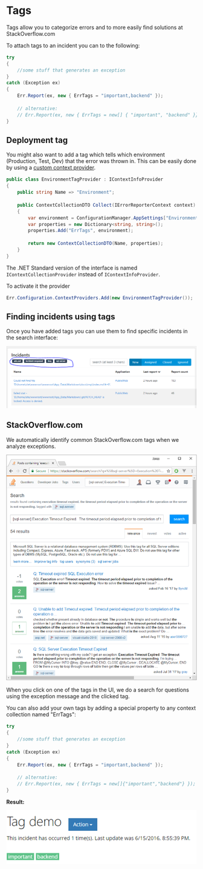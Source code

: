 Tags
====

Tags allow you to categorize errors and to more easily find solutions at StackOverflow.com

To attach tags to an incident you can to the following:

```csharp
try
{
    //some stuff that generates an exception
}
catch (Exception ex)
{
    Err.Report(ex, new { ErrTags = "important,backend" });

    // alternative:
    // Err.Report(ex, new { ErrTags = new[] { "important", "backend" }});
}
```
## Deployment tag

You might also want to add a tag which tells which environment (Production, Test, Dev) that the error was thrown in. This can be easily done by using a [custom context provider](context-provider.md).

```csharp
public class EnvironmentTagProvider : IContextInfoProvider
{
    public string Name => "Environment";

    public ContextCollectionDTO Collect(IErrorReporterContext context)
    {
        var environment = ConfigurationManager.AppSettings["Environment"] ?? "Dev";
        var properties = new Dictionary<string, string>();
        properties.Add("ErrTags", environment);

        return new ContextCollectionDTO(Name, properties);
    }
}
```

The .NET Standard version of the interface is named `IContextCollectionProvider` instead of `IContextInfoProvider`.

To activate it the provider

```csharp
Err.Configuration.ContextProviders.Add(new EnvironmentTagProvider());
```

## Finding incidents using tags

Once you have added tags you can use them to find specific incidents in the search interface:

![](incident-search.png)

## StackOverflow.com

We automatically identify common StackOverflow.com tags when we analyze exceptions.

![](tag-search.png)

When you click on one of the tags in the UI, we do a search for questions using the exception message and the clicked tag.


You can
also add your own tags by adding a special property to any context collection named "ErrTags":

```csharp
try
{
    //some stuff that generates an exception
}
catch (Exception ex)
{
    Err.Report(ex, new { ErrTags = "important,backend" });

    // alternative:
    // Err.Report(ex, new { ErrTags = new[]{"important","backend"} });
}
```

**Result:**

![](tag-demo.png)

